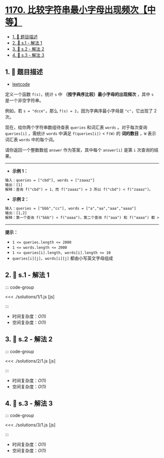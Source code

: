 # [1170. 比较字符串最小字母出现频次【中等】](https://github.com/tnotesjs/TNotes.leetcode/tree/main/notes/1170.%20%E6%AF%94%E8%BE%83%E5%AD%97%E7%AC%A6%E4%B8%B2%E6%9C%80%E5%B0%8F%E5%AD%97%E6%AF%8D%E5%87%BA%E7%8E%B0%E9%A2%91%E6%AC%A1%E3%80%90%E4%B8%AD%E7%AD%89%E3%80%91)

<!-- region:toc -->

- [1. 📝 题目描述](#1--题目描述)
- [2. 🎯 s.1 - 解法 1](#2--s1---解法-1)
- [3. 🎯 s.2 - 解法 2](#3--s2---解法-2)
- [4. 🎯 s.3 - 解法 3](#4--s3---解法-3)

<!-- endregion:toc -->

## 1. 📝 题目描述

- [leetcode](https://leetcode.cn/problems/compare-strings-by-frequency-of-the-smallest-character/)

定义一个函数 `f(s)`，统计 `s` 中 **（按字典序比较）最小字母的出现频次** ，其中 `s` 是一个非空字符串。

例如，若 `s = "dcce"`，那么 `f(s) = 2`，因为字典序最小字母是 `"c"`，它出现了 2 次。

现在，给你两个字符串数组待查表 `queries` 和词汇表 `words` 。对于每次查询 `queries[i]` ，需统计 `words` 中满足 `f(queries[i])` < `f(W)` 的 **词的数目** ，`W` 表示词汇表 `words` 中的每个词。

请你返回一个整数数组 `answer` 作为答案，其中每个 `answer[i]` 是第 `i` 次查询的结果。

---

- **示例 1：**

```txt
输入：queries = ["cbd"], words = ["zaaaz"]
输出：[1]
解释：查询 f("cbd") = 1，而 f("zaaaz") = 3 所以 f("cbd") < f("zaaaz")。
```

- **示例 2：**

```txt
输入：queries = ["bbb","cc"], words = ["a","aa","aaa","aaaa"]
输出：[1,2]
解释：第一个查询 f("bbb") < f("aaaa")，第二个查询 f("aaa") 和 f("aaaa") 都 > f("cc")。
```

---

**提示：**

- `1 <= queries.length <= 2000`
- `1 <= words.length <= 2000`
- `1 <= queries[i].length, words[i].length <= 10`
- `queries[i][j]`、`words[i][j]` 都由小写英文字母组成

## 2. 🎯 s.1 - 解法 1

::: code-group

<<< ./solutions/1/1.js [js]

:::

- 时间复杂度：$O(1)$
- 空间复杂度：$O(1)$

## 3. 🎯 s.2 - 解法 2

::: code-group

<<< ./solutions/2/1.js [js]

:::

- 时间复杂度：$O(1)$
- 空间复杂度：$O(1)$

## 4. 🎯 s.3 - 解法 3

::: code-group

<<< ./solutions/3/1.js [js]

:::

- 时间复杂度：$O(1)$
- 空间复杂度：$O(1)$
